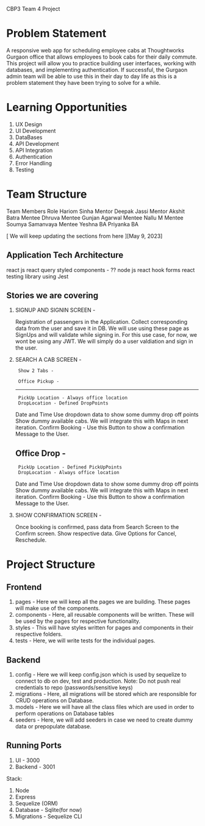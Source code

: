 CBP3 Team 4 Project

# Problem Statement 
A responsive web app for scheduling employee cabs at Thoughtworks Gurgaon office that allows employees to book cabs for their daily commute. This project will allow you to practice building user interfaces, working with databases, and implementing authentication. If successful, the Gurgaon admin team will be able to use this in their day to day life as this is a problem statement they have been trying to solve for a while.

# Learning Opportunities 

1. UX Design
2. UI Development
3. DataBases
4. API Development
5. API Integration
6. Authentication
7. Error Handling
8. Testing

# Team Structure 

Team Members	Role
Hariom Sinha	Mentor
Deepak Jassi	Mentor
Akshit Batra	Mentee
Dhruva	Mentee
Gunjan Agarwal	Mentee
Nallu M	Mentee
Soumya Samanvaya	Mentee
Yeshna	BA
Priyanka	BA


[ We will keep updating the sections from here ][May 9, 2023]

Application Tech Architecture 
------------------------------------

react js
react query
styled components - ??
node js
react hook forms
react testing library using Jest


Stories we are covering 
------------------------------------

1. SIGNUP AND SIGNIN SCREEN - 

    Registration of passengers in the Application. Collect corresponding data from the user and save it in DB. We will use using these page as SignUps and will validate while
		signing in. For this use case, for now, we wont be using any JWT. We will simply do a user valdiation and sign in the user.

2. SEARCH A CAB SCREEN - 

		Show 2 Tabs - 
		
		Office Pickup - 
    -----------------

		PickUp Location - Always office location
		DropLocation - Defined DropPoints
    Date and Time
		Use dropdown data to show some dummy drop off points
    Show dummy available cabs. We will integrate this with Maps in next iteration.
    Confirm Booking - Use this Button to show a confirmation Message to the User.


    Office Drop - 
    -----------------

		PickUp Location - Defined PickUpPoints
		DropLocation - Always office location
    Date and Time
		Use dropdown data to show some dummy drop off points
    Show dummy available cabs. We will integrate this with Maps in next iteration.
    Confirm Booking - Use this Button to show a confirmation Message to the User.

3. SHOW CONFIRMATION SCREEN - 

    Once booking is confirmed, pass data from Search Screen to the Confirm screen. 
    Show respective data.
    Give Options for Cancel, Reschedule.

# Project Structure

## Frontend

1. pages - Here we will keep all the pages we are building. These pages will make use of the components.
2. components - Here, all reusable components will be written. These will be used by the pages for respective functionality.
3. styles - This will have styles written for pages and components in their respective folders.
4. tests - Here, we will write tests for the individual pages.

## Backend

1. config - Here we will keep config.json which is used by sequelize to connect to db on dev, test and production. Note: Do not push real credentials to repo (passwords/sensitive keys)
2. migrations - Here, all migrations will be stored which are responsible for CRUD operations on Database.
3. models - Here we will have all the class files which are used in order to perform operations on Database tables
4. seeders - Here, we will add seeders in case we need to create dummy data or prepopulate database.


## Running Ports

1. UI - 3000
2. Backend - 3001


Stack:
1. Node
2. Express
3. Sequelize (ORM)
4. Database - Sqlite(for now)
5. Migrations - Sequelize CLI